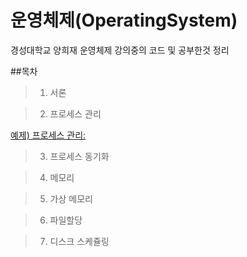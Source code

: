 # 운영체제(OperatingSystem)
경성대학교 양희재 운영체제 강의중의 코드 및 공부한것 정리

##목차

> 1. 서론

> 2. 프로세스 관리

[예제) 프로세스 관리:](OperatingSystem/src/os2/process/management/Test.java)

> 3. 프로세스 동기화

> 4. 메모리

> 5. 가상 메모리

> 6. 파일할당

> 7. 디스크 스케쥴링
